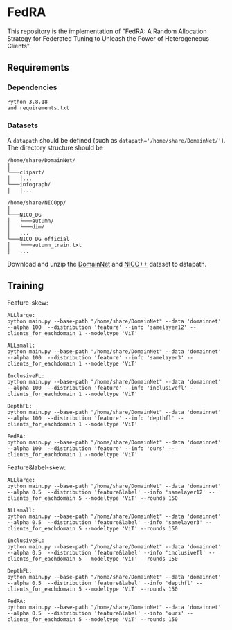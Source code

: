 # FedRA
This repository is the implementation of "FedRA: A Random Allocation Strategy for Federated Tuning to Unleash the Power of Heterogeneous Clients". 

## Requirements
### Dependencies
```
Python 3.8.18
and requirements.txt
```
### Datasets
A `datapath` should be defined (such as `datapath='/home/share/DomainNet/'`). The directory structure should be
```
/home/share/DomainNet/
│       
└───clipart/
│   │...
└───infograph/
│   │...

/home/share/NICOpp/
│       
└───NICO_DG
│   └───autumn/
│   └───dim/
│   ...
└───NICO_DG_official
│   └───autumn_train.txt
│   ...
```
Download and unzip the [DomainNet](http://ai.bu.edu/M3SDA/) and [NICO++](https://nicochallenge.com/dataset) dataset to datapath.

## Training

Feature-skew:
```
ALLlarge: 
python main.py --base-path "/home/share/DomainNet" --data 'domainnet' --alpha 100  --distribution 'feature' --info 'samelayer12' --clients_for_eachdomain 1 --modeltype 'ViT'

ALLsmall:
python main.py --base-path "/home/share/DomainNet" --data 'domainnet' --alpha 100  --distribution 'feature' --info 'samelayer3' --clients_for_eachdomain 1 --modeltype 'ViT'

InclusiveFL:
python main.py --base-path "/home/share/DomainNet" --data 'domainnet' --alpha 100  --distribution 'feature' --info 'inclusivefl' --clients_for_eachdomain 1 --modeltype 'ViT'

DepthFL:
python main.py --base-path "/home/share/DomainNet" --data 'domainnet' --alpha 100  --distribution 'feature' --info 'depthfl' --clients_for_eachdomain 1 --modeltype 'ViT'

FedRA:
python main.py --base-path "/home/share/DomainNet" --data 'domainnet' --alpha 100  --distribution 'feature' --info 'ours' --clients_for_eachdomain 1 --modeltype 'ViT'
```

Feature&label-skew:
```
ALLlarge: 
python main.py --base-path "/home/share/DomainNet" --data 'domainnet' --alpha 0.5  --distribution 'feature&label' --info 'samelayer12' --clients_for_eachdomain 5 --modeltype 'ViT' --rounds 150

ALLsmall: 
python main.py --base-path "/home/share/DomainNet" --data 'domainnet' --alpha 0.5  --distribution 'feature&label' --info 'samelayer3' --clients_for_eachdomain 5 --modeltype 'ViT' --rounds 150

InclusiveFL: 
python main.py --base-path "/home/share/DomainNet" --data 'domainnet' --alpha 0.5  --distribution 'feature&label' --info 'inclusivefl' --clients_for_eachdomain 5 --modeltype 'ViT' --rounds 150

DepthFL: 
python main.py --base-path "/home/share/DomainNet" --data 'domainnet' --alpha 0.5  --distribution 'feature&label' --info 'depthfl' --clients_for_eachdomain 5 --modeltype 'ViT' --rounds 150

FedRA: 
python main.py --base-path "/home/share/DomainNet" --data 'domainnet' --alpha 0.5  --distribution 'feature&label' --info 'ours' --clients_for_eachdomain 5 --modeltype 'ViT' --rounds 150
```


